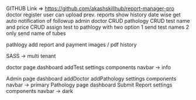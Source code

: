 GITHUB Link => https://github.com/akashskillhub/report-manager-pro
doctor
    register user
    can upload prev. reports
    show  history date wise
    get auto notification of followup 
admin
    doctor CRUD
    pathology CRUD
    test name and price CRUD
    assign test to pathlogy
    with two option
        1   send test  names
        2   only send name of tubes
    
pathlogy
    add report and payment images / pdf
    history

SASS -> multi tenant 


doctor
    page
        dashboard
        addTest
        settings
    components
        navbar  -> info

Admin
    page
        dashboard
        addDoctor
        addPathology
        settings
    components
        navbar  -> primary
Pathology
    page
        dashboard
        Submit Report
        settings
    components
        navbar  -> dark
